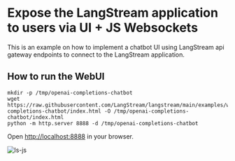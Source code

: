 # Expose the LangStream application to users via UI + JS Websockets

This is an example on how to implement a chatbot UI using LangStream api gateway endpoints to connect to the LangStream application.


## How to run the WebUI

```
mkdir -p /tmp/openai-completions-chatbot
wget https://raw.githubusercontent.com/LangStream/langstream/main/examples/websockets/openai-completions-chatbot/index.html -O /tmp/openai-completions-chatbot/index.html
python -m http.server 8888 -d /tmp/openai-completions-chatbot
```

Open [http://localhost:8888](http://localhost:8888) in your browser.


![ls-js](https://github.com/LangStream/langstream/assets/23314389/008f3686-ae0e-48c9-b0e4-353d47474f24)

